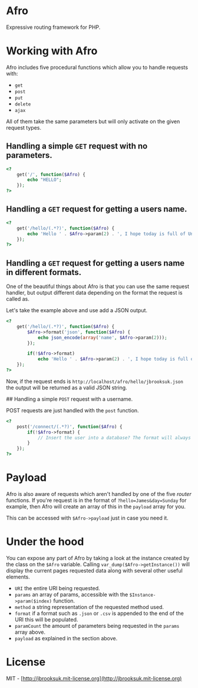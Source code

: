 # Afro
Expressive routing framework for PHP.

# Working with Afro
Afro includes five procedural functions which allow you to handle requests with:

- `get`
- `post`
- `put`
- `delete`
- `ajax`

All of them take the same parameters but will only activate on the given request types.

## Handling a simple `GET` request with no parameters.

```php
<?
	get('/', function($Afro) {
		echo "HELLO";
	});
?>
```

## Handling a `GET` request for getting a users name.

```php
<?
	get('/hello/(.*?)', function($Afro) {
		echo 'Hello ' . $Afro->param(2) . ', I hope today is full of Unicorns.'
	});
?>
```

## Handling a `GET` request for getting a users name in different formats.

One of the beautiful things about Afro is that you can use the same request handler, but output different data depending on the format the request is called as.

Let's take the example above and use add a JSON output.

```php
<?
	get('/hello/(.*?)', function($Afro) {
		$Afro->format('json', function($Afro) {
			echo json_encode(array('name', $Afro->param(2)));
		});

		if(!$Afro->format)
			echo 'Hello ' . $Afro->param(2) . ', I hope today is full of Unicorns.'
	});
?>
```

Now, if the request ends is `http://localhost/afro/hello/jbrooksuk.json` the output will be returned as a valid JSON string.

## Handling a simple `POST` request with a username.

POST requests are just handled with the `post` function.

```php
<?
	post('/connect/(.*?)', function($Afro) {
		if(!$Afro->format) {
			// Insert the user into a database? The format will always be the same in whichever function you use.
		}
	});
?>
```

# Payload
Afro is also aware of requests which aren't handled by one of the five *router* functions. If you're request is in the format of `?hello=James&day=Sunday` for example, then Afro will create an array of this in the `payload` array for you.

This can be accessed with `$Afro->payload` just in case you need it.

# Under the hood
You can expose any part of Afro by taking a look at the instance created by the class on the `$Afro` variable. Calling `var_dump($Afro->getInstance())` will display the current pages requested data along with several other useful elements.

- `URI` the entire URI being requested.
- `params` an array of params, accessible with the `$Instance->param($index)` function.
- `method` a string representation of the requested method used.
- `format` if a format such as `.json` or `.csv` is appended to the end of the URI this will be populated.
- `paramCount` the amount of parameters being requested in the `params` array above.
- `payload` as explained in the section above.

# License
MIT - [http://jbrooksuk.mit-license.org](http://jbrooksuk.mit-license.org)